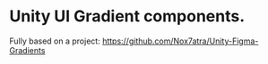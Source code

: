 # Unity UI Gradient components.
Fully based on a project: https://github.com/Nox7atra/Unity-Figma-Gradients
